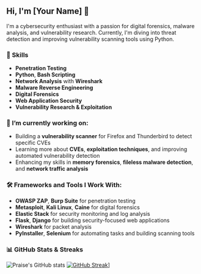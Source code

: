 ## Hi, I'm [Your Name] 👋  
I'm a cybersecurity enthusiast with a passion for digital forensics, malware analysis, and vulnerability research. Currently, I'm diving into threat detection and improving vulnerability scanning tools using Python.

### 🔧 Skills
- **Penetration Testing**  
- **Python**, **Bash Scripting**  
- **Network Analysis** with **Wireshark**  
- **Malware Reverse Engineering**  
- **Digital Forensics**  
- **Web Application Security**  
- **Vulnerability Research & Exploitation**  

### 🌱 I’m currently working on:
- Building a **vulnerability scanner** for Firefox and Thunderbird to detect specific CVEs
- Learning more about **CVEs**, **exploitation techniques**, and improving automated vulnerability detection
- Enhancing my skills in **memory forensics**, **fileless malware detection**, and **network traffic analysis**

### 🛠️ Frameworks and Tools I Work With:
- **OWASP ZAP**, **Burp Suite** for penetration testing  
- **Metasploit**, **Kali Linux**, **Caine** for digital forensics  
- **Elastic Stack** for security monitoring and log analysis  
- **Flask**, **Django** for building security-focused web applications  
- **Wireshark** for packet analysis  
- **PyInstaller**, **Selenium** for automating tasks and building scanning tools  

### 📊 GitHub Stats & Streaks
![Praise's GitHub stats](https://github-readme-stats.vercel.app/api?username=PraiseImafidon&count_private=true)
[![GitHub Streak](https://github-readme-streak-stats.herokuapp.com/?user=PraiseImafidon&theme=dark)](https://git.io/streak-stats)]
